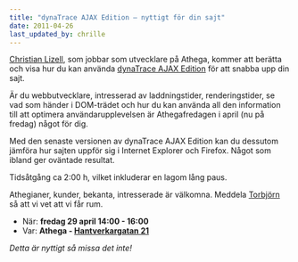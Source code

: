 ```yaml
---
title: "dynaTrace AJAX Edition – nyttigt för din sajt"
date: 2011-04-26
last_updated_by: chrille
---
```

[Christian Lizell](/chrille), som jobbar som utvecklare på Athega, kommer att berätta och visa hur du kan använda [dynaTrace AJAX Edition](http://ajax.dynatrace.com/ajax/en/) för att snabba upp din sajt.

Är du webbutvecklare, intresserad av laddningstider, renderingstider, se vad som händer i DOM-trädet och hur du kan använda all den information till att optimera användarupplevelsen är Athegafredagen i april (nu på fredag) något för dig.

Med den senaste versionen av dynaTrace AJAX Edition kan du dessutom jämföra hur sajten uppför sig i Internet Explorer och Firefox. Något som ibland ger oväntade resultat.

Tidsåtgång ca 2:00 h, vilket inkluderar en lagom lång paus.

Athegianer, kunder, bekanta, intresserade är välkomna. Meddela [Torbjörn](/tobbe) så att vi vet att vi får rum.

- När: **fredag 29 april 14:00 - 16:00**
- Var: **Athega - [Hantverkargatan 21](http://maps.google.se/maps?f=q&source=s_q&hl=sv&geocode=&q=athega&aq=&sll=61.606396,21.225586&sspn=35.701896,89.472656&ie=UTF8&hq=athega&hnear=&ll=59.328439,18.04675&spn=0.004526,0.010922&z=17&iwloc=A)**

_Detta är nyttigt så missa det inte!_
